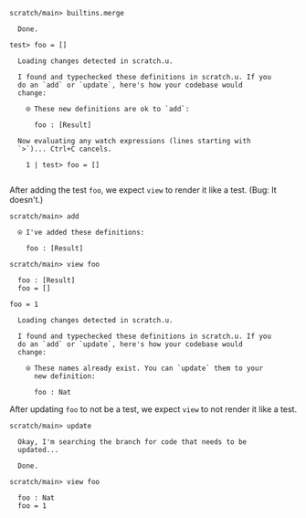 ``` ucm
scratch/main> builtins.merge

  Done.

```

``` unison
test> foo = []
```

``` ucm
  Loading changes detected in scratch.u.

  I found and typechecked these definitions in scratch.u. If you
  do an `add` or `update`, here's how your codebase would
  change:
  
    ⍟ These new definitions are ok to `add`:
    
      foo : [Result]
  
  Now evaluating any watch expressions (lines starting with
  `>`)... Ctrl+C cancels.

    1 | test> foo = []
    

```

After adding the test `foo`, we expect `view` to render it like a test. (Bug: It doesn't.)

``` ucm
scratch/main> add

  ⍟ I've added these definitions:
  
    foo : [Result]

scratch/main> view foo

  foo : [Result]
  foo = []

```

``` unison
foo = 1
```

``` ucm
  Loading changes detected in scratch.u.

  I found and typechecked these definitions in scratch.u. If you
  do an `add` or `update`, here's how your codebase would
  change:
  
    ⍟ These names already exist. You can `update` them to your
      new definition:
    
      foo : Nat

```

After updating `foo` to not be a test, we expect `view` to not render it like a test.

``` ucm
scratch/main> update

  Okay, I'm searching the branch for code that needs to be
  updated...

  Done.

scratch/main> view foo

  foo : Nat
  foo = 1

```

